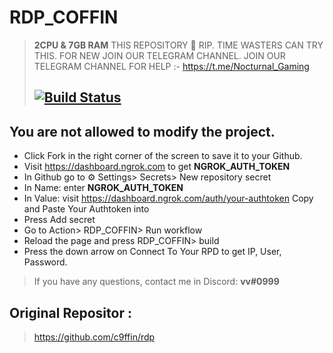 # RDP_COFFIN

> **2CPU & 7GB RAM**
THIS REPOSITORY 🙏 RIP. TIME WASTERS CAN TRY THIS. FOR NEW JOIN OUR TELEGRAM CHANNEL.
JOIN OUR TELEGRAM CHANNEL FOR HELP :- https://t.me/Nocturnal_Gaming
> ## [![Build Status](https://travis-ci.org/joemccann/dillinger.svg?branch=master)](https://github.com/c9ffin/RDP_COFFIN/blob/main/.github/workflows/coffin.yml)

## You are not allowed to modify the project.
* Click Fork in the right corner of the screen to save it to your Github.
* Visit https://dashboard.ngrok.com to get **NGROK_AUTH_TOKEN**
* In Github go to ⚙ Settings> Secrets> New repository secret
* In Name: enter **NGROK_AUTH_TOKEN**
* In Value: visit https://dashboard.ngrok.com/auth/your-authtoken Copy and Paste Your Authtoken into
* Press Add secret
* Go to Action> RDP_COFFIN> Run workflow
* Reload the page and press RDP_COFFIN> build
* Press the down arrow on Connect To Your RPD to get IP, User, Password.
> If you have any questions, contact me in Discord: **vv#0999**
## Original Repositor :
> https://github.com/c9ffin/rdp
